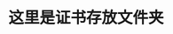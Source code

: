 <!--
 * @Description: 
 * @Version: 
 * @Author: BaiYiZhuo
 * @Date: 2023-09-14 15:12:47
 * @LastEditTime: 2023-09-14 15:12:56
-->
# 这里是证书存放文件夹